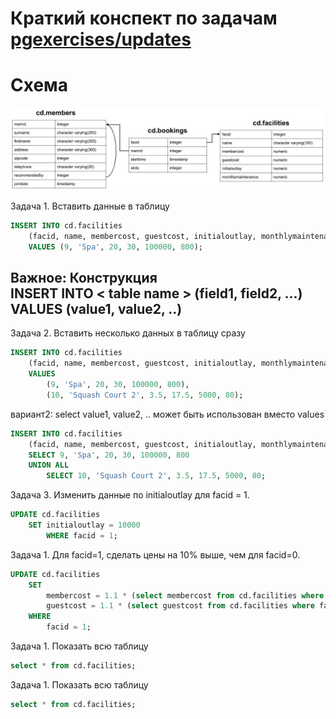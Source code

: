 # Краткий конспект по задачам [pgexercises/updates](https://www.pgexercises.com/questions/updates/)


# Схема
![alt схема базы данных](./images/basic01.jpg)

Задача 1. Вставить данные в таблицу
```sql
INSERT INTO cd.facilities 
	(facid, name, membercost, guestcost, initialoutlay, monthlymaintenance) 
	VALUES (9, 'Spa', 20, 30, 100000, 800);
```
Важное:
Конструкция  
**INSERT INTO** < table name > (field1, field2, ...) **VALUES** (value1, value2, ..)
---

Задача 2. Вставить несколько данных в таблицу сразу
```sql
INSERT INTO cd.facilities
    (facid, name, membercost, guestcost, initialoutlay, monthlymaintenance)
    VALUES
        (9, 'Spa', 20, 30, 100000, 800),
        (10, 'Squash Court 2', 3.5, 17.5, 5000, 80);
```
вариант2: select value1, value2, .. может быть использован вместо values
```sql
INSERT INTO cd.facilities
    (facid, name, membercost, guestcost, initialoutlay, monthlymaintenance)
    SELECT 9, 'Spa', 20, 30, 100000, 800
    UNION ALL
        SELECT 10, 'Squash Court 2', 3.5, 17.5, 5000, 80;
```

Задача 3. Изменить данные по initialoutlay для facid = 1.
```sql
UPDATE cd.facilities
    SET initialoutlay = 10000
        WHERE facid = 1;  
```

Задача 1. Для facid=1, сделать цены на 10% выше, чем для facid=0.
```sql
UPDATE cd.facilities
	SET 
		membercost = 1.1 * (select membercost from cd.facilities where facid = 0),
		guestcost = 1.1 * (select guestcost from cd.facilities where facid = 0)
	WHERE
		facid = 1;
```

Задача 1. Показать всю таблицу
```sql
select * from cd.facilities;
```

Задача 1. Показать всю таблицу
```sql
select * from cd.facilities;
```